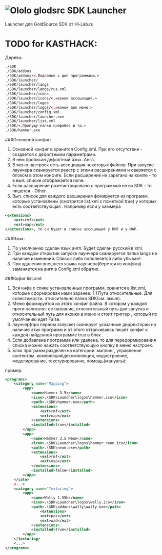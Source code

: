 ![Ololo](http://static2.fjcdn.com/thumbnails/comments/indeed%2B_0f9f7b11e56daeb33bf499baca1533ee.gif)
glodsrc SDK Launcher
====================

Launcher для GoldSource SDK от Hl-Lab.ru


TODO for KASTHACK:
====================

Дерево:
```xml
./SDK
./SDK/addons
./SDK/addons/<.Подпапки с доп программами.>
./SDK/launcher/
./SDK/launcher/langs
./SDK/launcher/langs/rus.xml
./SDK/launcher/icons
./SDK/launcher/icons/<.иконки ассоциаций.>
./SDK/launcher/logos
./SDK/launcher/logos/<.иконки дял меню.>
./SDK/launcher/config.xml
./SDK/launcher/launcher.exe
./SDK/launcher/list.xml
./SDK/<.Пропущу папки префабов и тд.>
./SDK/hammer.exe
```

###Основной конфиг:
1. Основной конфиг в хранится Config.xml. При его отсутствии - создается с дефолтными параметрами.
2. В нем прописан дефолтный язык. Англ.
3. В меню настроек есть ассоциация некоторых файлов. При запуске лаунчера сканируется реестр с этими расширениями
и сверяется с блоком в этом конфиге. Если расширение не зарегано на компе - то в вып. списке отображается none.
4. Если расширение разегистрировано с программой не из SDK - то пишется - Other.
5. Вып. список для каждого расширения фомируется из программ, которые установлены (смотрится list.xml с пометкой true) у которых есть соответствующая <extensions>. Например если у хаммера 

```xml
<extensions>
	<ext>rmf</ext>
	<ext>map</ext>
</extensions>, то он будет в списке ассоциаций у RMF и у MAP.
```

###Язык:
1. По умолчанию сделан язык англ. Будет сделан русский в xml.
2. При каждом открытии запуске лаунчера сканируется папка langs на наличие изменений. Список либо пополняется либо убывает.
3. При удалении внешнего языка лаунчера(берется из конфига) - заменяется на англ в Config.xml обратно.


###Кофиг list.xml:
1. Вся инфа о спике установленных программ, хранится в list.xml, которые сформирован нами заранее.
1.1 Пути относительные. Для совестимости. относительно папки SDK(см. выше).
2. Меню формируется из этого конфиг файла. В котором у каждой проги написано: ее название, относительный путь дял запуска и относительный путь для иконки в меню и стоит триггер <installed>, который по умолчанию идет False.
3. лаунчер(при первом запуске) сканирует указанные дирректории на наличие этих программ и от этого отталкиваясь пишет конфиг к каждой найденной программе true в блок <installed>.
4. Если добавлена программа или удалена, то для переформирования списка можно нажать соответствующую кнопку в меню настроек.
5. Блок программ разделен на категории: маппинг, управление контентом, компиляция\декомпиляция, модостроение, моделирование, текстурирование, помощь(мануалы):

пример:
```xml
<programs>
	<category name="Mapping"> 
		<app>	 
			<name>Hammer 3.5</name>
			<icon>.\SDK\Launcher\logos\hammer.ico</icon>
			<path>.\SDK\hammer.exe</path> 
			<extensions>
				<ext>rmf</ext>
				<ext>map</ext>
			</extensions>
			<installed>true</installed>
		</app>
		<app> 
			<name>Hammer 3.5 Neon</name>
			<icon>.\SDK\Launcher\logos\hammer_neon.ico</icon>
			<path>.\SDK\neon.exe</path>
			<extensions>
				<ext>rmf</ext>
				<ext>map</ext>
			</extensions>
			<installed>false</installed>
		</app>
	</cate>
	<...>
	<category name="Texturing">
		<app>	
			<name>Wally 1.55b</name>
			<icon>.\SDK\Launcher\logos\wally.ico</icon>
			<path>.\SDK\addons\wally\wally.exe</path>
				<extensions>
				<ext>pak</ext>
				<ext>wad</ext>
			</extensions>
			<installed>true</installed>
		</app>
	</texturing>
	<...>
</programs>
```


